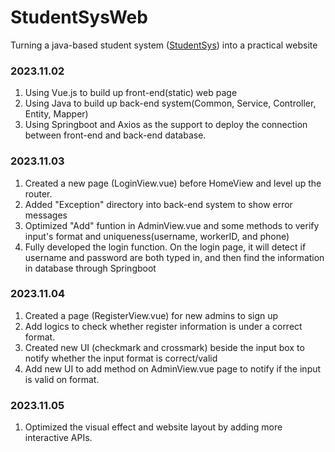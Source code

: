 # StudentSysWeb
Turning a java-based student system ([StudentSys](https://github.com/LilMuh/StudentSystem/tree/main)) into a practical website
### 2023.11.02
  1. Using Vue.js to build up front-end(static) web page
  2. Using Java to build up back-end system(Common, Service, Controller, Entity, Mapper)
  3. Using Springboot and Axios as the support to deploy the connection between front-end and back-end database.

### 2023.11.03
  1. Created a new page (LoginView.vue) before HomeView and level up the router.
  2. Added "Exception" directory into back-end system to show error messages
  3. Optimized "Add" funtion in AdminView.vue and some methods to verify input's format and uniqueness(username, workerID, and phone)
  4. Fully developed the login function. On the login page, it will detect if username and password are both typed in, and then find the information in database through Springboot

### 2023.11.04
  1. Created a page (RegisterView.vue) for new admins to sign up
  2. Add logics to check whether register information is under a correct format.
  3. Created new UI (checkmark and crossmark) beside the input box to notify whether the input format is correct/valid
  4. Add new UI to add method on AdminView.vue page to notify if the input is valid on format.

### 2023.11.05
  1. Optimized the visual effect and website layout by adding more interactive APIs.
